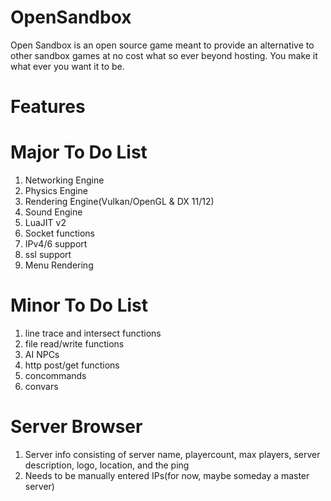 # OpenSandbox
Open Sandbox is an open source game meant to provide an alternative to other sandbox games at no cost what so ever beyond hosting. You make it what ever you want it to be.


# Features



# Major To Do List
1. Networking Engine
2. Physics Engine
3. Rendering Engine(Vulkan/OpenGL & DX 11/12)
4. Sound Engine
5. LuaJIT v2
6. Socket functions
7. IPv4/6 support
8. ssl support
9. Menu Rendering

# Minor To Do List
1. line trace and intersect functions
2. file read/write functions
3. AI NPCs
4. http post/get functions
5. concommands
6. convars

# Server Browser
1. Server info consisting of server name, playercount, max players, server description, logo, location, and the ping
2. Needs to be manually entered IPs(for now, maybe someday a master server)


